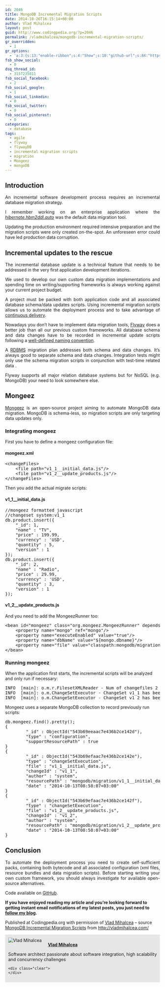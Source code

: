 ```yaml
---
id: 2046
title: MongoDB Incremental Migration Scripts
date: 2014-10-26T16:15:14+00:00
author: Vlad Mihalcea
layout: post
guid: http://www.codingpedia.org/?p=2046
permalink: /vladmihalcea/mongodb-incremental-migration-scripts/
gr_overridden:
  - 1
gr_options:
  - 'a:3:{s:13:"enable-ribbon";s:4:"Show";s:10:"github-url";s:84:"https://github.com/vladmihalcea/vladmihalcea.wordpress.com/tree/master/mongodb-facts";s:11:"ribbon-type";i:10;}'
fsb_show_social:
  - 0
dsq_thread_id:
  - 3157235811
fsb_social_facebook:
  - 2
fsb_social_google:
  - 1
fsb_social_linkedin:
  - 0
fsb_social_twitter:
  - 0
fsb_social_pinterest:
  - 0
categories:
  - database
tags:
  - agile
  - flyway
  - flywayDB
  - incremental migration scripts
  - migration
  - Mongeez
  - mongoDB
---
```

## Introduction

<p style="text-align: justify;">
  An incremental software development process requires an incremental database migration strategy.
</p>

<p style="text-align: justify;">
  I remember working on an enterprise application where the <a href="http://docs.jboss.org/hibernate/orm/4.3/manual/en-US/html/ch03.html#configuration-misc-properties"><em>hibernate.hbm2ddl.auto</em></a> was the default data migration tool.
</p>

<p style="text-align: justify;">
  Updating the production environment required intensive preparation and the migration scripts were only created on-the-spot. An unforeseen error could have led production data corruption.<!--more-->
</p>

## Incremental updates to the rescue

<p style="text-align: justify;">
  The incremental database update is a technical feature that needs to be addressed in the very first application development iterations.
</p>

<p style="text-align: justify;">
  We used to develop our own custom data migration implementations and spending time on writing/supporting frameworks is always working against your current project budget.
</p>

<p style="text-align: justify;">
  A project must be packed with both application code and all associated database schema/data updates scripts. Using incremental migration scripts allows us to automate the deployment process and to take advantage of <a href="http://en.wikipedia.org/wiki/Continuous_delivery">continuous delivery</a>.
</p>

<p style="text-align: justify;">
  Nowadays you don’t have to implement data migration tools, <a href="http://flywaydb.org/">Flyway</a> does a better job than all our previous custom frameworks. All database schema and data changes have to be recorded in incremental update scripts following a <a href="http://flywaydb.org/documentation/migration/">well-defined naming convention</a>.
</p>

<p style="text-align: justify;">
  A <a href="http://en.wikipedia.org/wiki/Relational_database_management_system">RDBMS</a> migration plan addresses both schema and data changes. It’s always good to separate schema and data changes. Integration tests might only use the schema migration scripts in conjunction with test-time related data .
</p>

<p style="text-align: justify;">
  Flyway supports all major relation database systems but for NoSQL (e.g. MongoDB) your need to look somewhere else.
</p>

## Mongeez

<p style="text-align: justify;">
  <a href="https://github.com/secondmarket/mongeez">Mongeez</a> is an open-source project aiming to automate MongoDB data migration. MongoDB is schema-less, so migration scripts are only targeting data updates only.
</p>

### Integrating mongeez

First you have to define a mongeez configuration file:

#### mongeez.xml

<pre class="lang:default decode:true ">&lt;changeFiles&gt;
    &lt;file path="v1_1__initial_data.js"/&gt;
    &lt;file path="v1_2__update_products.js"/&gt;
&lt;/changeFiles&gt;</pre>

Then you add the actual migrate scripts:

#### v1\_1\_\_initial\_data.js

<pre class="lang:js decode:true ">//mongeez formatted javascript
//changeset system:v1_1
db.product.insert({
    "_id": 1,
    "name" : "TV",
    "price" : 199.99,
    "currency" : 'USD',
    "quantity" : 5,
    "version" : 1
});
db.product.insert({
    "_id": 2,
    "name" : "Radio",
    "price" : 29.99,
    "currency" : 'USD',
    "quantity" : 3,
    "version" : 1
});</pre>

#### v1\_2\_\_update\_products.js

And you need to add the MongeezRunner too:

<pre class="lang:default decode:true ">&lt;bean id="mongeez" class="org.mongeez.MongeezRunner" depends-on="mongo"&gt;
    &lt;property name="mongo" ref="mongo"/&gt;
    &lt;property name="executeEnabled" value="true"/&gt;
    &lt;property name="dbName" value="${mongo.dbname}"/&gt;
    &lt;property name="file" value="classpath:mongodb/migration/mongeez.xml"/&gt;
&lt;/bean&gt;</pre>

### Running mongeez

When the application first starts, the incremental scripts will be analyzed and only run if necessary:

<pre class="lang:sh decode:true ">INFO  [main]: o.m.r.FilesetXMLReader - Num of changefiles 2
INFO  [main]: o.m.ChangeSetExecutor - ChangeSet v1_1 has been executed
INFO  [main]: o.m.ChangeSetExecutor - ChangeSet v1_2 has been executed</pre>

Mongeez uses a separate MongoDB collection to record previously run scripts:

<pre class="lang:js decode:true ">db.mongeez.find().pretty();
{
        "_id" : ObjectId("543b69eeaac7e436b2ce142d"),
        "type" : "configuration",
        "supportResourcePath" : true
}
{
        "_id" : ObjectId("543b69efaac7e436b2ce142e"),
        "type" : "changeSetExecution",
        "file" : "v1_1__initial_data.js",
        "changeId" : "v1_1",
        "author" : "system",
        "resourcePath" : "mongodb/migration/v1_1__initial_data.js",
        "date" : "2014-10-13T08:58:07+03:00"
}
{
        "_id" : ObjectId("543b69efaac7e436b2ce142f"),
        "type" : "changeSetExecution",
        "file" : "v1_2__update_products.js",
        "changeId" : "v1_2",
        "author" : "system",
        "resourcePath" : "mongodb/migration/v1_2__update_products.js",
        "date" : "2014-10-13T08:58:07+03:00"
}</pre>

## Conclusion

<p style="text-align: justify;">
  To automate the deployment process you need to create self-sufficient packs, containing both bytecode and all associated configuration (xml files, resource bundles and data migration scripts). Before starting writing your own custom framework, you should always investigate for available open-source alternatives.
</p>

Code available on [GitHub](https://github.com/vladmihalcea/vladmihalcea.wordpress.com/tree/master/mongodb-facts).

**If you have enjoyed reading my article and you’re looking forward to getting instant email notifications of my latest posts, you just need to [follow my blog](http://vladmihalcea.com/2014/10/17/mongodb-incremental-migration-scripts/follow-me/).**

<p class="note_normal">
  Published at Codingpedia.org with permission of <a title="http://www.codingpedia.org/author/vladmihalcea" href="http://www.codingpedia.org/author/vladmihalcea" target="_blank">Vlad Mihalcea</a> &#8211; source <a title="http://vladmihalcea.com/2014/10/17/mongodb-incremental-migration-scripts/" href="http://vladmihalcea.com/2014/10/17/mongodb-incremental-migration-scripts/" target="_blank">MongoDB Incremental Migration Scripts</a> from <a title="http://vladmihalcea.com/" href="http://vladmihalcea.com/" target="_blank">http://vladmihalcea.com/</a>
</p>

<div id="about_author" style="background-color: #e6e6e6; padding: 10px;">
  <img id="author_portrait" style="float: left; margin-right: 20px;" src="https://lh5.googleusercontent.com/-TE09duPdvbA/U1pkmDy2uSI/AAAAAAAACUM/0AVivijfro4/w896-h897-no/VladMihalcea.jpg" alt="Vlad Mihalcea" /> 
  
  <p id="about_author_header">
    <strong><a href="http://www.codingpedia.org/author/vladmihalcea/" target="_blank">Vlad Mihalcea</a></strong>
  </p>
  
  <div id="author_details" style="text-align: justify;">
    Software architect passionate about software integration, high scalability and concurrency challenges
  </div>
  
  <div id="follow_social" style="clear: both;">
    <div id="social_logos">
      <a class="icon-earth" href="http://vladmihalcea.com/" target="_blank"> </a> <a class="icon-googleplus" href="https://plus.google.com/102351970868518518557/posts" target="_blank"> </a> <a class="icon-twitter" href="https://twitter.com/vlad_mihalcea" target="_blank"> </a> <a class="icon-github" href="https://github.com/vladmihalcea" target="_blank"> </a> <a class="icon-linkedin" href="https://www.linkedin.com/pub/vlad-mihalcea/20/a59/580" target="_blank"> </a>
    </div>
    
    <div class="clear">
    </div>
  </div>
</div>